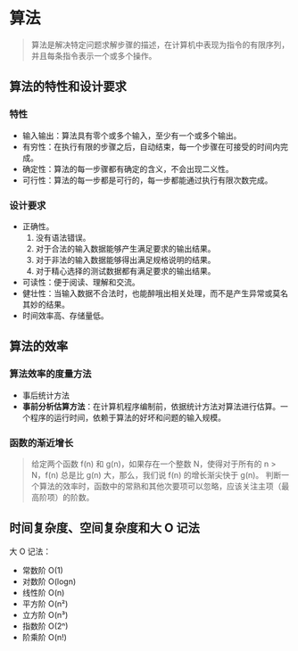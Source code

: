 # 算法
>算法是解决特定问题求解步骤的描述，在计算机中表现为指令的有限序列，并且每条指令表示一个或多个操作。

## 算法的特性和设计要求

### 特性
+ 输入输出：算法具有零个或多个输入，至少有一个或多个输出。
+ 有穷性：在执行有限的步骤之后，自动结束，每一个步骤在可接受的时间内完成。
+ 确定性：算法的每一步骤都有确定的含义，不会出现二义性。
+ 可行性：算法的每一步都是可行的，每一步都能通过执行有限次数完成。

### 设计要求
+ 正确性。
  1. 没有语法错误。
  2. 对于合法的输入数据能够产生满足要求的输出结果。
  3. 对于非法的输入数据能够得出满足规格说明的结果。
  4. 对于精心选择的测试数据都有满足要求的输出结果。
+ 可读性：便于阅读、理解和交流。
+ 健壮性：当输入数据不合法时，也能醉哦出相关处理，而不是产生异常或莫名其妙的结果。
+ 时间效率高、存储量低。

## 算法的效率

### 算法效率的度量方法
+ 事后统计方法
+ **事前分析估算方法**：在计算机程序编制前，依据统计方法对算法进行估算。一个程序的运行时间，依赖于算法的好坏和问题的输入规模。

### 函数的渐近增长
> 给定两个函数 f(n) 和 g(n)，如果存在一个整数 N，使得对于所有的 n > N，f(n) 总是比 g(n) 大，那么，我们说 f(n) 的增长渐尖快于 g(n)。
判断一个算法的效率时，函数中的常熟和其他次要项可以忽略，应该关注主项（最高阶项）的阶数。

## 时间复杂度、空间复杂度和大 O 记法
大 O 记法：
+ 常数阶 O(1)
+ 对数阶 O(logn)
+ 线性阶 O(n)
+ 平方阶 O(n²)
+ 立方阶 O(n³)
+ 指数阶 O(2ⁿ)
+ 阶乘阶 O(n!)